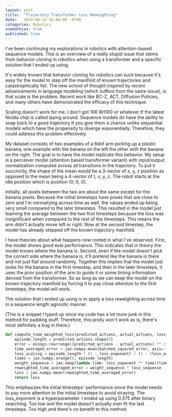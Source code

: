 ```yaml
---
layout: post
title:  "Trajectory Transformer Loss Reweighting"
date:   2024-08-12 16:00:00 -0700
categories: Robotics
usemathjax: true
published: true
---
```

I've been continuing my explorations in robotics with attention-based sequence models. This is an overview of a really stupid issue that stems from behavior cloning in robotics when using a transformer and a specific solution that I ended up using.

It's widely known that behavior cloning for robotics can suck because it's easy for the model to step off the manifold of known trajectories and catastrophically fail. The new school of thought inspired by recent advancements in language modeling (which suffers from the same issue), is that scale is the problem. Recent work like BC-Z, ACT, Diffusion Policies, and many others have demonstrated the efficacy of this technique. 

Scaling doesn't work for me. I don't got 10K BH100 or whatever tf the latest Nvidia chip is called laying around. Sequence models do have the ability to snap back to a good trajectory if you give them a chance unlike sequential models which have the propensity to diverge exponentially. Therefore, they could address this problem effectively.

My dataset consists of two examples of a 6dof arm picking up a plastic banana, one example with the banana on the left the other with the banana on the right. The goal is to have the model replicate this behavior. My setup is a perceiver model (attention based transformer variant) with input/output normalization computed across all transitions in the trajectory. To put it succinctly, the shape of the mean would be a 3-vector of x, y, z position as opposed to the mean being a 4-vector of t, x, y, z. The robot starts at the idle position which is position (0, 0, 0). 

Initially, all pixels between the two are about the same except for the banana pixels. Because the initial timesteps have poses that are close to zero and I'm normalizing across time as well, the values ended up being very small compared to the later timesteps. This resulted in the model just learning the average between the two first timesteps because the loss was insignificant when compared to the rest of the timesteps. This means the arm didn't actually move left or right. Now at the second timestep, the model has already stepped off the known trajectory manifold. 

I have theories about what happens now rooted in what I've observed. First, the model shows good eval performance. This indicates that in theory the model knows where the banana is. Second, even if the model doesn't pick the correct side where the banana is, it'll pretend like the banana is there and not just flail around randomly. Together this implies that the model just looks for the banana in the first timestep, and then in the later timesteps, it uses the prior position of the arm to guide it or some timing information derived from the transformer. So as long as we can keep the model on the known trajectory manifold by forcing it to pay close attention to the first timesteps, the model will work.

The solution that I ended up using is to apply a loss reweighting across time in a sequence length agnostic manner. 

(This is a snippet I typed up since my code has a lot more junk in this method for padding stuff. Therefore, this prolly won't work as is, there's most definitely a bug in there.)
```python
def compute_time_weighted_loss(predicted_actions, actual_actions, loss_exponent):
    episode_length = predicted_actions.shape[0]
    error = einops.rearrange((predicted_actions - actual_actions) ** 2, "t ... -> t (...)")
    time_averaged_error = jax.numpy.mean(batched_squared_error, axis=-1)
    loss_scaling = episode_length * (1 - loss_exponent) / (1 - (loss_exponent ** episode_length))    
    times = jax.numpy.arange(0, episode_length)
    weight_sequence = jax.vmap(lambda time: loss_exponent ** time)(times) * loss_scaling
    reweighted_time_averaged_error = weight_sequence * loss_sequence
    loss = jax.numpy.mean(reweighted_time_averaged_error)
    return loss
```

This emphasizes the initial timesteps' performance since the model needs to pay more attention to the initial 
timesteps to avoid straying. The loss_exponent is a hyperparameter. I ended up using 0.375 after binary 
searching. Too low and the model doesn't actually ever fit the last timesteps. Too high and there's no benefit to 
this method.